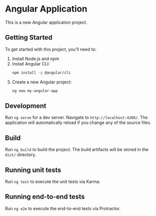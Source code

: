 # Angular Application

This is a new Angular application project.

## Getting Started

To get started with this project, you'll need to:

1. Install Node.js and npm
2. Install Angular CLI:
   ```bash
   npm install -g @angular/cli
   ```
3. Create a new Angular project:
   ```bash
   ng new my-angular-app
   ```

## Development

Run `ng serve` for a dev server. Navigate to `http://localhost:4200/`. The application will automatically reload if you change any of the source files.

## Build

Run `ng build` to build the project. The build artifacts will be stored in the `dist/` directory.

## Running unit tests

Run `ng test` to execute the unit tests via Karma.

## Running end-to-end tests

Run `ng e2e` to execute the end-to-end tests via Protractor.
